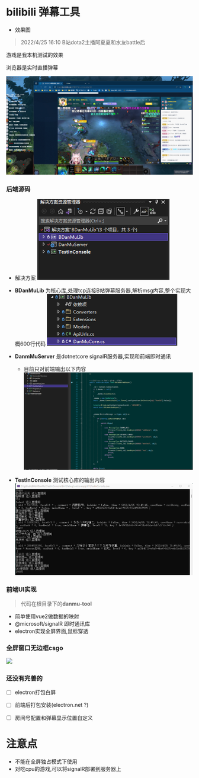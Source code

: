 # bilibili 弹幕工具

- 效果图

> 2022/4/25 16:10 B站dota2主播阿夏夏和水友battle后

游戏是我本机测试的效果

浏览器是实时直播弹幕

![](./assets/axxlive.png)



### 后端源码

- 解决方案 
![](./assets/sln.png)
- **BDanMuLib** 为核心库,处理tcp连接B站弹幕服务器,解析msg内容,整个实现大概600行代码
![](./assets/core.png)
- **DanmMuServer** 是dotnetcore signalR服务器,实现和前端即时通讯
	- 目前只对前端输出以下内容
	![](./assets/signalR.png)  

- **TestInConsole** 测试核心库的输出内容
![](./assets/console.gif)


### 前端UI实现 

> 代码在根目录下的**danmu-tool**

- 简单使用vue2做数据的映射
- @microsoft/signalR 即时通讯库
- electron实现全屏界面,鼠标穿透



### 全屏窗口无边框csgo

![](./assets/csgo.gif)


### 还没有完善的

- [ ] electron打包白屏
- [ ] 前端后打包安装(electron.net ?)
- [ ] 房间号配置和弹幕显示位置自定义



# 注意点

- 不能在全屏独占模式下使用
- 对吃cpu的游戏,可以将signalR部署到服务器上
